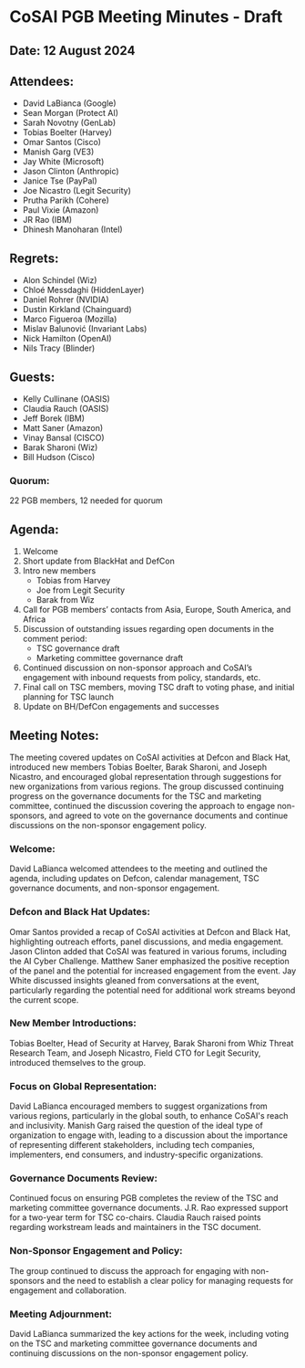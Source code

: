 # CoSAI PGB Meeting Minutes - Draft

## Date: 12 August 2024

## Attendees:
- David LaBianca (Google)
- Sean Morgan (Protect AI)
- Sarah Novotny (GenLab)
- Tobias Boelter (Harvey)
- Omar Santos (Cisco)
- Manish Garg (VE3)
- Jay White (Microsoft)
- Jason Clinton (Anthropic)
- Janice Tse (PayPal)
- Joe Nicastro (Legit Security)
- Prutha Parikh (Cohere)
- Paul Vixie (Amazon)
- JR Rao (IBM)
- Dhinesh Manoharan (Intel)

## Regrets:
- Alon Schindel (Wiz)
- Chloé Messdaghi (HiddenLayer)
- Daniel Rohrer (NVIDIA)
- Dustin Kirkland (Chainguard)
- Marco Figueroa (Mozilla)
- Mislav Balunović (Invariant Labs)
- Nick Hamilton (OpenAI)
- Nils Tracy (Blinder)

## Guests:
- Kelly Cullinane (OASIS)
- Claudia Rauch (OASIS)
- Jeff Borek (IBM)
- Matt Saner (Amazon)
- Vinay Bansal (CISCO)
- Barak Sharoni (Wiz)
- Bill Hudson (Cisco)

### Quorum:
22 PGB members, 12 needed for quorum

## Agenda:
1. Welcome
2. Short update from BlackHat and DefCon
3. Intro new members
   - Tobias from Harvey
   - Joe from Legit Security
   - Barak from Wiz
4. Call for PGB members’ contacts from Asia, Europe, South America, and Africa
5. Discussion of outstanding issues regarding open documents in the comment period:
   - TSC governance draft
   - Marketing committee governance draft
6. Continued discussion on non-sponsor approach and CoSAI’s engagement with inbound requests from policy, standards, etc.
7. Final call on TSC members, moving TSC draft to voting phase, and initial planning for TSC launch
8. Update on BH/DefCon engagements and successes

## Meeting Notes:
The meeting covered updates on CoSAI activities at Defcon and Black Hat, introduced new members Tobias Boelter, Barak Sharoni, and Joseph Nicastro, and encouraged global representation through suggestions for new organizations from various regions. The group discussed continuing progress on the governance documents for the TSC and marketing committee, continued the discussion covering the approach to engage non-sponsors, and agreed to vote on the governance documents and continue discussions on the non-sponsor engagement policy.

### Welcome:
David LaBianca welcomed attendees to the meeting and outlined the agenda, including updates on Defcon, calendar management, TSC governance documents, and non-sponsor engagement.

### Defcon and Black Hat Updates:
Omar Santos provided a recap of CoSAI activities at Defcon and Black Hat, highlighting outreach efforts, panel discussions, and media engagement. Jason Clinton added that CoSAI was featured in various forums, including the AI Cyber Challenge. Matthew Saner emphasized the positive reception of the panel and the potential for increased engagement from the event. Jay White discussed insights gleaned from conversations at the event, particularly regarding the potential need for additional work streams beyond the current scope.

### New Member Introductions:
Tobias Boelter, Head of Security at Harvey, Barak Sharoni from Whiz Threat Research Team, and Joseph Nicastro, Field CTO for Legit Security, introduced themselves to the group.

### Focus on Global Representation:
David LaBianca encouraged members to suggest organizations from various regions, particularly in the global south, to enhance CoSAI's reach and inclusivity. Manish Garg raised the question of the ideal type of organization to engage with, leading to a discussion about the importance of representing different stakeholders, including tech companies, implementers, end consumers, and industry-specific organizations.

### Governance Documents Review:
Continued focus on ensuring PGB completes the review of the TSC and marketing committee governance documents. J.R. Rao expressed support for a two-year term for TSC co-chairs. Claudia Rauch raised points regarding workstream leads and maintainers in the TSC document.

### Non-Sponsor Engagement and Policy:
The group continued to discuss the approach for engaging with non-sponsors and the need to establish a clear policy for managing requests for engagement and collaboration.

### Meeting Adjournment:
David LaBianca summarized the key actions for the week, including voting on the TSC and marketing committee governance documents and continuing discussions on the non-sponsor engagement policy.
